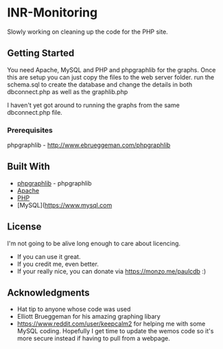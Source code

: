 # INR-Monitoring

Slowly working on cleaning up the code for the PHP site. 

## Getting Started

You need Apache, MySQL and PHP and phpgraphlib for the graphs. Once this are setup you can just copy the files to the web server folder. run the schema.sql to create the database and change the details in both dbconnect.php as well as the graphlib.php 

I haven't yet got around to running the graphs from the same dbconnect.php file.

### Prerequisites


phpgraphlib - http://www.ebrueggeman.com/phpgraphlib

## Built With

* [phpgraphlib](http://www.ebrueggeman.com/phpgraphlib) - phpgraphlib
* [Apache](https://www.apache.org/)
* [PHP](https://www.php.net)
* [MySQL](https://www.mysql.com

## License

I'm not going to be alive long enough to care about  licencing. 

* If you can use it great. 
* If you credit me, even better. 
* If your really nice, you can donate via https://monzo.me/paulcdb :)

## Acknowledgments

* Hat tip to anyone whose code was used
* Elliott Brueggeman for his amazing graphing libary
* https://www.reddit.com/user/keepcalm2 for helping me with some MySQL coding. Hopefully I get time to update the wemos code so it's more secure instead if having to pull from a webpage.

